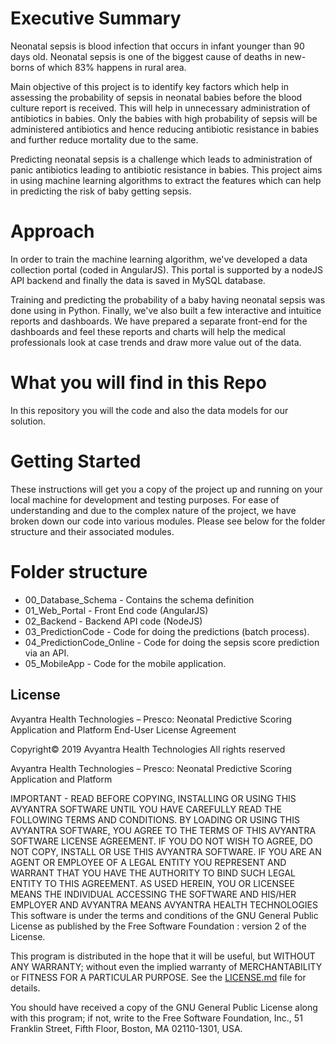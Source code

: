 # Executive Summary
Neonatal sepsis is blood infection that occurs in infant younger than 90 days old. Neonatal sepsis is one of the biggest cause of deaths in new-borns of which 83% happens in rural area. 

Main objective of this project is to identify key factors which help in assessing the probability of sepsis in neonatal babies before the blood culture report is received. This will help in unnecessary administration of antibiotics in babies. Only the babies with high probability of sepsis will be administered antibiotics and hence reducing antibiotic resistance in babies and further reduce mortality due to the same.

Predicting neonatal sepsis is a challenge which leads to administration of panic antibiotics leading to antibiotic resistance in babies. This project aims in using machine learning algorithms to extract the features which can help in predicting the risk of baby getting sepsis. 

# Approach

In order to train the machine learning algorithm, we've developed a data collection portal (coded in AngularJS). This portal is supported by a nodeJS API backend and finally the data is saved in MySQL database.

Training and predicting the probability of a baby having neonatal sepsis was done using in Python. Finally, we've also built a few interactive and intuitice reports and dashboards. We have prepared a separate front-end for the dashboards and feel these reports and charts will help the medical professionals look at case trends and draw more value out of the data.

# What you will find in this Repo

In this repository you will the code and also the data models for our solution.

# Getting Started

These instructions will get you a copy of the project up and running on your local machine for development and testing purposes. For ease of understanding and due to the complex nature of the project, we have broken down our code into various modules. Please see below for the folder structure and their associated modules.

# Folder structure

- 00_Database_Schema - Contains the schema definition
- 01_Web_Portal - Front End code (AngularJS)
- 02_Backend - Backend API code (NodeJS)
- 03_PredictionCode - Code for doing the predictions (batch process).
- 04_PredictionCode_Online - Code for doing the sepsis score prediction via an API.
- 05_MobileApp - Code for the mobile application.

## License

Avyantra Health Technologies – Presco: Neonatal Predictive Scoring Application and Platform
End-User License Agreement

Copyright© 2019 Avyantra Health Technologies 
All rights reserved

Avyantra Health Technologies – Presco: Neonatal Predictive Scoring Application and Platform

IMPORTANT - READ BEFORE COPYING, INSTALLING OR USING  THIS AVYANTRA SOFTWARE UNTIL YOU HAVE CAREFULLY READ THE FOLLOWING TERMS AND CONDITIONS. BY LOADING OR USING THIS AVYANTRA SOFTWARE, YOU AGREE TO THE TERMS OF THIS AVYANTRA SOFTWARE LICENSE AGREEMENT. IF YOU DO NOT WISH TO AGREE, DO NOT COPY, INSTALL OR USE THIS AVYANTRA SOFTWARE. IF YOU ARE AN AGENT OR EMPLOYEE OF A LEGAL ENTITY YOU REPRESENT AND WARRANT THAT YOU HAVE THE AUTHORITY TO BIND SUCH LEGAL ENTITY TO THIS AGREEMENT. AS USED HEREIN, YOU OR LICENSEE MEANS THE INDIVIDUAL ACCESSING THE SOFTWARE AND HIS/HER EMPLOYER AND AVYANTRA MEANS AVYANTRA HEALTH TECHNOLOGIES
This software is under the terms and conditions of the GNU General Public License as published by the Free Software Foundation : version 2 of the License.

This program is distributed in the hope that it will be useful, but WITHOUT ANY WARRANTY; without even the implied warranty of MERCHANTABILITY or FITNESS FOR A PARTICULAR PURPOSE.  See the [LICENSE.md](LICENSE.md) file for details.

You should have received a copy of the GNU General Public License along with this program; if not, write to the Free Software Foundation, Inc., 51 Franklin Street, Fifth Floor, Boston, MA  02110-1301, USA.